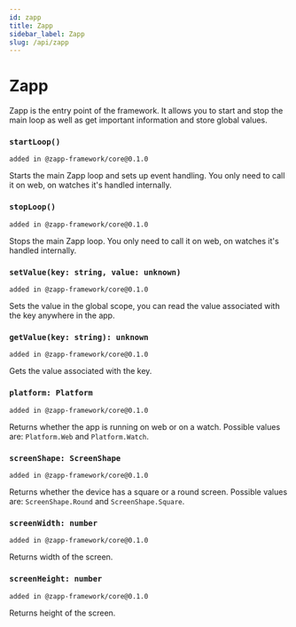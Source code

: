 ```yaml
---
id: zapp
title: Zapp
sidebar_label: Zapp
slug: /api/zapp
---
```


# Zapp

Zapp is the entry point of the framework. It allows you to start and stop the main loop as well as get important information and store global values.

### `startLoop()`
`added in @zapp-framework/core@0.1.0`

Starts the main Zapp loop and sets up event handling. You only need to call it on web, on watches it's handled internally.

### `stopLoop()`
`added in @zapp-framework/core@0.1.0`

Stops the main Zapp loop. You only need to call it on web, on watches it's handled internally.

### `setValue(key: string, value: unknown)`
`added in @zapp-framework/core@0.1.0`

Sets the value in the global scope, you can read the value associated with the key anywhere in the app.

### `getValue(key: string): unknown`
`added in @zapp-framework/core@0.1.0`

Gets the value associated with the key.

### `platform: Platform`
`added in @zapp-framework/core@0.1.0`

Returns whether the app is running on web or on a watch. Possible values are: `Platform.Web` and `Platform.Watch`.

### `screenShape: ScreenShape`
`added in @zapp-framework/core@0.1.0`

Returns whether the device has a square or a round screen. Possible values are: `ScreenShape.Round` and `ScreenShape.Square`.

### `screenWidth: number`
`added in @zapp-framework/core@0.1.0`

Returns width of the screen.

### `screenHeight: number`
`added in @zapp-framework/core@0.1.0`

Returns height of the screen.